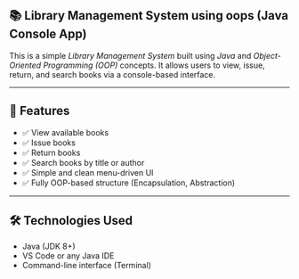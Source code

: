 ## 📚 Library Management System using oops (Java Console App)

This is a simple *Library Management System* built using *Java* and *Object-Oriented Programming (OOP)* concepts. It allows users to view, issue, return, and search books via a console-based interface.

---

## 🚀 Features

- ✅ View available books
- ✅ Issue books
- ✅ Return books
- ✅ Search books by title or author
- ✅ Simple and clean menu-driven UI
- ✅ Fully OOP-based structure (Encapsulation, Abstraction)

----

## 🛠 Technologies Used

- Java (JDK 8+)
- VS Code or any Java IDE
- Command-line interface (Terminal)
